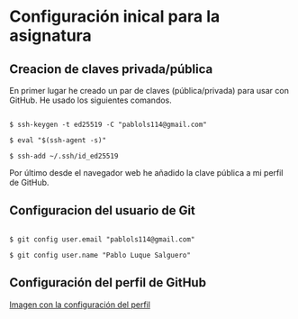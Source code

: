 # Configuración inical para la asignatura

## Creacion de claves privada/pública

En primer lugar he creado un par de claves (pública/privada) para usar con GitHub. He usado los siguientes comandos.

```terminal

$ ssh-keygen -t ed25519 -C "pablols114@gmail.com"

$ eval "$(ssh-agent -s)"

$ ssh-add ~/.ssh/id_ed25519

```

Por último desde el navegador web he añadido la clave pública a mi perfil de GitHub.

## Configuracion del usuario de Git

```terminal

$ git config user.email "pablols114@gmail.com"

$ git config user.name "Pablo Luque Salguero"

```

## Configuración del perfil de GitHub

[Imagen con la configuración del perfil](https://imgur.com/a/TNxhQPB) 
